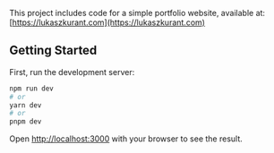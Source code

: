 This project includes code for a simple portfolio website, available at: [https://lukaszkurant.com](https://lukaszkurant.com)

## Getting Started

First, run the development server:

```bash
npm run dev
# or
yarn dev
# or
pnpm dev
```

Open [http://localhost:3000](http://localhost:3000) with your browser to see the result.
